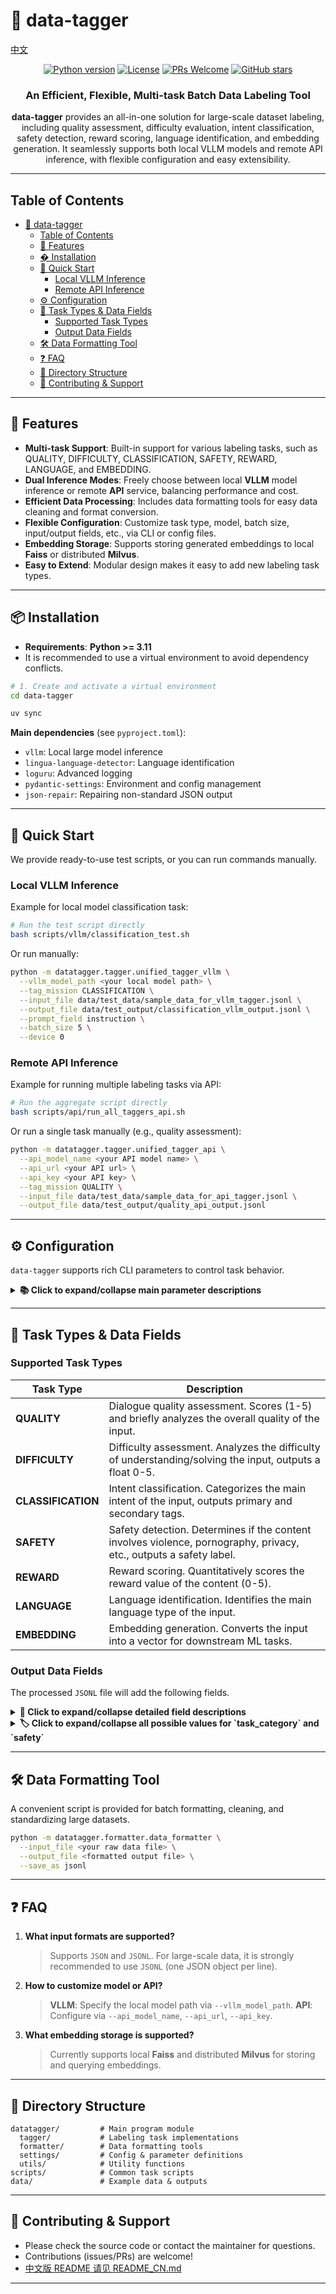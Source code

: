 # 🚀 data-tagger

[中文](./README_CN.md)

<p align="center">
  <a href="https://pypi.org/project/data-tagger/"><img alt="Python version" src="https://img.shields.io/badge/python-3.11+-blue.svg"></a>
  <a href="https://github.com/Tendo33/data-tagger/blob/main/LICENSE"><img alt="License" src="https://img.shields.io/github/license/Tendo33/data-tagger"></a>
  <a href="https://github.com/Tendo33/data-tagger/pulls"><img alt="PRs Welcome" src="https://img.shields.io/badge/PRs-welcome-brightgreen.svg"></a>
  <a href="https://github.com/Tendo33/data-tagger/stargazers"><img alt="GitHub stars" src="https://img.shields.io/github/stars/Tendo33/data-tagger?style=social"></a>
</p>

<h3 align="center">
  An Efficient, Flexible, Multi-task Batch Data Labeling Tool
</h3>

<p align="center">
  <b>data-tagger</b> provides an all-in-one solution for large-scale dataset labeling, including quality assessment, difficulty evaluation, intent classification, safety detection, reward scoring, language identification, and embedding generation. It seamlessly supports both local VLLM models and remote API inference, with flexible configuration and easy extensibility.
</p>

---

## Table of Contents
- [🚀 data-tagger](#-data-tagger)
  - [Table of Contents](#table-of-contents)
  - [🌟 Features](#-features)
  - [� Installation](#-installation)
  - [🚀 Quick Start](#-quick-start)
    - [Local VLLM Inference](#local-vllm-inference)
    - [Remote API Inference](#remote-api-inference)
  - [⚙️ Configuration](#️-configuration)
  - [🧩 Task Types \& Data Fields](#-task-types--data-fields)
    - [Supported Task Types](#supported-task-types)
    - [Output Data Fields](#output-data-fields)
  - [🛠️ Data Formatting Tool](#️-data-formatting-tool)
  - [❓ FAQ](#-faq)
  - [📂 Directory Structure](#-directory-structure)
  - [🤝 Contributing \& Support](#-contributing--support)

---

## 🌟 Features

- **Multi-task Support**: Built-in support for various labeling tasks, such as QUALITY, DIFFICULTY, CLASSIFICATION, SAFETY, REWARD, LANGUAGE, and EMBEDDING.
- **Dual Inference Modes**: Freely choose between local **VLLM** model inference or remote **API** service, balancing performance and cost.
- **Efficient Data Processing**: Includes data formatting tools for easy data cleaning and format conversion.
- **Flexible Configuration**: Customize task type, model, batch size, input/output fields, etc., via CLI or config files.
- **Embedding Storage**: Supports storing generated embeddings to local **Faiss** or distributed **Milvus**.
- **Easy to Extend**: Modular design makes it easy to add new labeling task types.

---

## 📦 Installation

- **Requirements**: **Python >= 3.11**
- It is recommended to use a virtual environment to avoid dependency conflicts.

```bash
# 1. Create and activate a virtual environment
cd data-tagger

uv sync
```

**Main dependencies** (see `pyproject.toml`):
- `vllm`: Local large model inference
- `lingua-language-detector`: Language identification
- `loguru`: Advanced logging
- `pydantic-settings`: Environment and config management
- `json-repair`: Repairing non-standard JSON output

---

## 🚀 Quick Start

We provide ready-to-use test scripts, or you can run commands manually.

### Local VLLM Inference

Example for local model classification task:

```bash
# Run the test script directly
bash scripts/vllm/classification_test.sh
```

Or run manually:

```bash
python -m datatagger.tagger.unified_tagger_vllm \
  --vllm_model_path <your local model path> \
  --tag_mission CLASSIFICATION \
  --input_file data/test_data/sample_data_for_vllm_tagger.jsonl \
  --output_file data/test_output/classification_vllm_output.jsonl \
  --prompt_field instruction \
  --batch_size 5 \
  --device 0
```

### Remote API Inference

Example for running multiple labeling tasks via API:

```bash
# Run the aggregate script directly
bash scripts/api/run_all_taggers_api.sh
```

Or run a single task manually (e.g., quality assessment):

```bash
python -m datatagger.tagger.unified_tagger_api \
  --api_model_name <your API model name> \
  --api_url <your API url> \
  --api_key <your API key> \
  --tag_mission QUALITY \
  --input_file data/test_data/sample_data_for_api_tagger.jsonl \
  --output_file data/test_output/quality_api_output.jsonl
```

---

## ⚙️ Configuration

`data-tagger` supports rich CLI parameters to control task behavior.

<details>
<summary><b>📚 Click to expand/collapse main parameter descriptions</b></summary>

| Parameter | Description |
|---|---|
| `--tag_mission` | **Required.** Task type, e.g., `QUALITY`, `DIFFICULTY`, `CLASSIFICATION`, etc. |
| `--input_file` / `--output_file` | **Required.** Input and output file paths. |
| `--prompt_field` / `--output_field` | Field names for prompt and response in the input file. |
| `--batch_size` | Batch size, default is `5`. |
| `--device` | **VLLM mode.** GPU device ID. |
| `--vllm_model_path` | **VLLM mode.** Local model path. |
| `--api_model_name` / `--api_url` / `--api_key` | **API mode.** API service parameters. |
| `--faiss_store_embeddings` / `--milvus_store_embeddings` | **EMBEDDING task.** Whether to store embeddings to Faiss or Milvus. |
| `...` | More parameters can be found in the `settings` directory and script comments. |

</details>

---

## 🧩 Task Types & Data Fields

### Supported Task Types

| Task Type | Description |
|---|---|
| **QUALITY** | Dialogue quality assessment. Scores (1-5) and briefly analyzes the overall quality of the input. |
| **DIFFICULTY** | Difficulty assessment. Analyzes the difficulty of understanding/solving the input, outputs a float 0-5. |
| **CLASSIFICATION** | Intent classification. Categorizes the main intent of the input, outputs primary and secondary tags. |
| **SAFETY** | Safety detection. Determines if the content involves violence, pornography, privacy, etc., outputs a safety label. |
| **REWARD** | Reward scoring. Quantitatively scores the reward value of the content (0-5). |
| **LANGUAGE** | Language identification. Identifies the main language type of the input. |
| **EMBEDDING** | Embedding generation. Converts the input into a vector for downstream ML tasks. |

### Output Data Fields

The processed `JSONL` file will add the following fields.

<details>
<summary><b>📄 Click to expand/collapse detailed field descriptions</b></summary>

| Field Name | Description | Example/Range |
|---|---|---|
| `id` | Auto-generated unique identifier | `"a1b2c3d4"` |
| `system`, `conversations`, `instruction`, `output` | Original data fields | ... |
| `prompt_field`, `output_field` | Prompt and output field names used in this task | `"instruction"`, `"output"` |
| `prompt_field_length`, `output_field_length` | Character length of prompt and output fields | `20`, `100` |
| **`difficulty`** | **[Difficulty]** Difficulty score, float 0-5 | `2.5` |
| **`input_quality`**, **`response_quality`** | **[Quality]** Input/output quality score, float 1-5 | `4.2`, `4.5` |
| **`input_quality_explanation`**, **`response_quality_explanation`** | **[Quality]** Brief explanation for quality score | `"Input is clear and detailed..."` |
| **`task_category`**, **`other_task_category`** | **[Classification]** Main and secondary task categories | `"Coding & Debugging"`, `["Information seeking"]` |
| **`language`** | **[Language]** Main language type | `"zh"`, `"en"` |
| **`safety`** | **[Safety]** Safety label | `"Safe"` |
| **`instruct_reward`** | **[Reward]** Reward score, float 0-5 | `3.8` |
| `min_neighbor_distance` | **[Embedding]** Minimum neighbor distance for similarity analysis | `0.12` |
| `repeat_count` | Repeat count for deduplication analysis | `1` |

</details>

<details>
<summary><b>🏷️ Click to expand/collapse all possible values for `task_category` and `safety`</b></summary>

  - **`task_category` possible values**:
    `Information seeking`, `Reasoning`, `Planning`, `Editing`, `Coding & Debugging`, `Math`, `Role playing`, `Data analysis`, `Creative writing`, `Advice seeking`, `Translation`, `Brainstorming`, `Others`

  - **`safety` possible values**:
    `Violent Crimes`, `Non-Violent Crimes`, `Sex-Related Crimes`, `Child Sexual Exploitation`, `Defamation`, `Specialized Advice`, `Privacy`, `Intellectual Property`, `Indiscriminate Weapons`, `Hate`, `Suicide & Self-Harm`, `Sexual Content`, `Elections`, `Code Interpreter Abuse`, `Safe`

</details>

---

## 🛠️ Data Formatting Tool

A convenient script is provided for batch formatting, cleaning, and standardizing large datasets.

```bash
python -m datatagger.formatter.data_formatter \
  --input_file <your raw data file> \
  --output_file <formatted output file> \
  --save_as jsonl
```

---

## ❓ FAQ

1.  **What input formats are supported?**

    > Supports `JSON` and `JSONL`. For large-scale data, it is strongly recommended to use `JSONL` (one JSON object per line).

2.  **How to customize model or API?**

    > **VLLM**: Specify the local model path via `--vllm_model_path`.
    > **API**: Configure via `--api_model_name`, `--api_url`, `--api_key`.

3.  **What embedding storage is supported?**

    > Currently supports local **Faiss** and distributed **Milvus** for storing and querying embeddings.

---

## 📂 Directory Structure

```text
datatagger/         # Main program module
  tagger/           # Labeling task implementations
  formatter/        # Data formatting tools
  settings/         # Config & parameter definitions
  utils/            # Utility functions
scripts/            # Common task scripts
data/               # Example data & outputs
```

---

## 🤝 Contributing & Support

- Please check the source code or contact the maintainer for questions.
- Contributions (issues/PRs) are welcome!
- [中文版 README 请见 README_CN.md](./README_CN.md)

---

